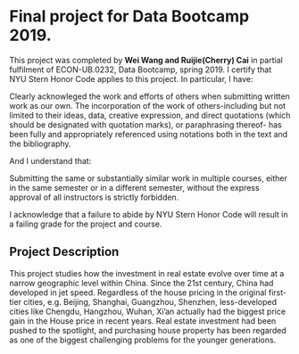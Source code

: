 # Final project for Data Bootcamp 2019.

This project was completed by **Wei Wang and Ruijie(Cherry) Cai** in partial fulfilment of ECON-UB.0232, Data Bootcamp, spring 2019. I certify that NYU Stern Honor Code applies to this project. In particular, I have:

Clearly acknowleged the work and efforts of others when submitting written work as our own. The incorporation of the work of others-including but not limited to their ideas, data, creative expression, and direct quotations (which should be designated with quotation marks), or paraphrasing thereof- has been fully and appropriately referenced using notations both in the text and the bibliography.

And I understand that:

Submitting the same or substantially similar work in multiple courses, either in the same semester or in a different semester, without the express approval of all instructors is strictly forbidden.

I acknowledge that a failure to abide by NYU Stern Honor Code will result in a failing grade for the project and course.

## Project Description

This project studies how the investment in real estate evolve over time at a narrow geographic level within China. Since the 21st century, China had developed in jet speed. Regardless of the house pricing in the original first-tier cities, e.g. Beijing, Shanghai, Guangzhou, Shenzhen, less-developed cities like Chengdu, Hangzhou, Wuhan, Xi’an actually had the biggest price gain in the House price in recent years. Real estate investment had been pushed to the spotlight, and purchasing house property has been regarded as one of the biggest challenging problems for the younger generations.
